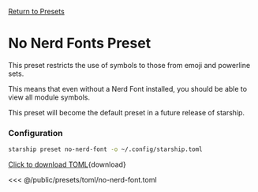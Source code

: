 [Return to Presets](./#no-nerd-fonts)

# No Nerd Fonts Preset

This preset restricts the use of symbols to those from emoji and powerline sets.

This means that even without a Nerd Font installed, you should be able to view all module symbols.

This preset will become the default preset in a future release of starship.

### Configuration

```sh
starship preset no-nerd-font -o ~/.config/starship.toml
```

[Click to download TOML](/presets/toml/no-nerd-font.toml){download}

<<< @/public/presets/toml/no-nerd-font.toml

